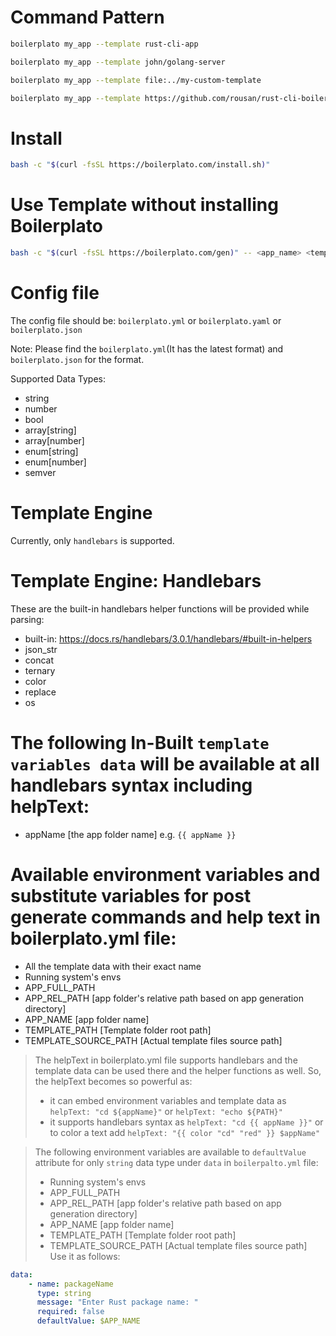 # Command Pattern

```sh
boilerplato my_app --template rust-cli-app

boilerplato my_app --template john/golang-server

boilerplato my_app --template file:../my-custom-template

boilerplato my_app --template https://github.com/rousan/rust-cli-boilerplate.git
``` 

# Install

```sh
bash -c "$(curl -fsSL https://boilerplato.com/install.sh)"
```

# Use Template without installing Boilerplato

```sh
bash -c "$(curl -fsSL https://boilerplato.com/gen)" -- <app_name> <template_name>
```

# Config file

The config file should be: `boilerplato.yml` or `boilerplato.yaml` or `boilerplato.json`

Note: Please find the `boilerplato.yml`(It has the latest format) and `boilerplato.json` for the format.

Supported Data Types:
- string
- number
- bool
- array[string]
- array[number]
- enum[string]
- enum[number]
- semver

# Template Engine

Currently, only `handlebars` is supported.

# Template Engine: Handlebars

These are the built-in handlebars helper functions will be provided while parsing:
- built-in: https://docs.rs/handlebars/3.0.1/handlebars/#built-in-helpers
- json_str
- concat
- ternary
- color
- replace
- os

# The following In-Built `template variables data` will be available at all handlebars syntax including helpText:
- appName [the app folder name] e.g. `{{ appName }}`

# Available environment variables and substitute variables for post generate commands and help text in boilerplato.yml file:
- All the template data with their exact name
- Running system's envs
- APP_FULL_PATH
- APP_REL_PATH [app folder's relative path based on app generation directory]
- APP_NAME [app folder name]
- TEMPLATE_PATH [Template folder root path]
- TEMPLATE_SOURCE_PATH [Actual template files source path]

> The helpText in boilerplato.yml file supports handlebars and the template data can be used there and the helper functions as well.
> So, the helpText becomes so powerful as:
>   - it can embed environment variables and template data as `helpText: "cd ${appName}"` or `helpText: "echo ${PATH}"`
>   - it supports handlebars syntax as `helpText: "cd {{ appName }}"` or to color a text add `helpText: "{{ color "cd" "red" }} $appName"`



> The following environment variables are available to `defaultValue` attribute for only `string` data type under `data` in `boilerpalto.yml` file:
>   - Running system's envs
>   - APP_FULL_PATH
>   - APP_REL_PATH [app folder's relative path based on app generation directory]
>   - APP_NAME [app folder name]
>   - TEMPLATE_PATH [Template folder root path]
>   - TEMPLATE_SOURCE_PATH [Actual template files source path]
Use it as follows:
```yaml
data:
    - name: packageName
      type: string
      message: "Enter Rust package name: "
      required: false
      defaultValue: $APP_NAME
```
